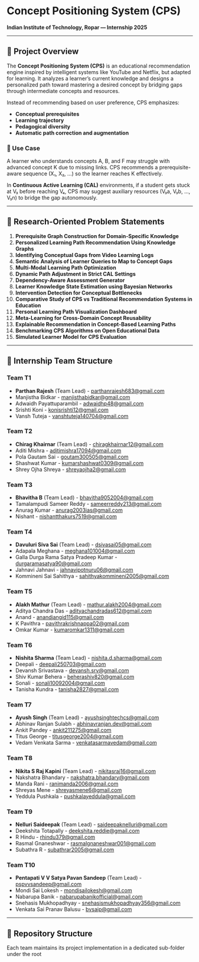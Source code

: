 # Concept Positioning System (CPS)  
**Indian Institute of Technology, Ropar — Internship 2025**

---

## 🚀 Project Overview

The **Concept Positioning System (CPS)** is an educational recommendation engine inspired by intelligent systems like YouTube and Netflix, but adapted for learning. It analyzes a learner’s current knowledge and designs a personalized path toward mastering a desired concept by bridging gaps through intermediate concepts and resources.

Instead of recommending based on user preference, CPS emphasizes:

- **Conceptual prerequisites**
- **Learning trajectory**
- **Pedagogical diversity**
- **Automatic path correction and augmentation**

### 📘 Use Case
A learner who understands concepts A, B, and F may struggle with advanced concept K due to missing links. CPS recommends a prerequisite-aware sequence (X₁, X₂, ...) so the learner reaches K effectively.

In **Continuous Active Learning (CAL)** environments, if a student gets stuck at V₃ before reaching V₄, CPS may suggest auxiliary resources (V₃a, V₃b, ..., V₃n) to bridge the gap autonomously.

---

## 🎯 Research-Oriented Problem Statements

1. **Prerequisite Graph Construction for Domain-Specific Knowledge**
2. **Personalized Learning Path Recommendation Using Knowledge Graphs**
3. **Identifying Conceptual Gaps from Video Learning Logs**
4. **Semantic Analysis of Learner Queries to Map to Concept Gaps**
5. **Multi-Modal Learning Path Optimization**
6. **Dynamic Path Adjustment in Strict CAL Settings**
7. **Dependency-Aware Assessment Generator**
8. **Learner Knowledge State Estimation using Bayesian Networks**
9. **Intervention Detection for Conceptual Bottlenecks**
10. **Comparative Study of CPS vs Traditional Recommendation Systems in Education**
11. **Personal Learning Path Visualization Dashboard**
12. **Meta-Learning for Cross-Domain Concept Reusability**
13. **Explainable Recommendation in Concept-Based Learning Paths**
14. **Benchmarking CPS Algorithms on Open Educational Data**
15. **Simulated Learner Model for CPS Evaluation**

---

## 👥 Internship Team Structure

### Team T1
- **Parthan Rajesh** (Team Lead) - parthanrajesh683@gmail.com  
- Manjistha Bidkar - manjisthabidkar@gmail.com  
- Adwaidh Payattuparambil - adwaidhp48@gmail.com  
- Srishti Koni - konisrishti12@gmail.com  
- Vansh Tuteja - vanshtuteja140704@gmail.com  

### Team T2
- **Chirag Khairnar** (Team Lead) - chiragkhairnar12@gmail.com  
- Aditi Mishra - aditimishra17094@gmail.com  
- Pola Gautam Sai - goutam300505@gmail.com  
- Shashwat Kumar - kumarshashwat0309@gmail.com  
- Shrey Ojha Shreya - shreyaojha2@gmail.com  

### Team T3
- **Bhavitha B** (Team Lead) - bhavitha9052004@gmail.com  
- Tamalampudi Sameer Reddy - sameerreddy213@gmail.com 
- Anurag Kumar - anurag2003ias@gmail.com
- Nishant - nishantthakurs7519@gmail.com   

### Team T4
- **Davuluri Siva Sai** (Team Lead) - dsivasai05@gmail.com  
- Adapala Meghana - meghana101004@gmail.com  
- Galla Durga Rama Satya Pradeep Kumar - durgaramasatya90@gmail.com  
- Jahnavi Jahnavi - jahnavipotnuru06@gmail.com  
- Kommineni Sai Sahithya - sahithyakommineni2005@gmail.com  

### Team T5
- **Alakh Mathur** (Team Lead) - mathur.alakh2004@gmail.com  
- Aditya Chandra Das - adityachandradas612@gmail.com  
- Anand - anandjangid115@gmail.com  
- K Pavithra - pavithrakrishnappa02@gmail.com  
- Omkar Kumar - kumaromkar1311@gmail.com  

### Team T6
- **Nishita Sharma** (Team Lead) - nishita.d.sharma@gmail.com  
- Deepali - deepali250703@gmail.com  
- Devansh Srivastava - devansh.srv@gmail.com  
- Shiv Kumar Behera - beherashiv820@gmail.com  
- Sonali - sonali10092004@gmail.com  
- Tanisha Kundra - tanisha2827@gmail.com  

### Team T7
- **Ayush Singh** (Team Lead) - ayushsinghtechcs@gmail.com  
- Abhinav Ranjan Sulabh - abhinavranjan.dev@gmail.com  
- Ankit Pandey - ankit211275@gmail.com  
- Titus George - titusgeorge2004@gmail.com  
- Vedam Venkata Sarma - venkatasarmavedam@gmail.com  

### Team T8
- **Nikita S Raj Kapini** (Team Lead) - nikitasraj16@gmail.com
- Nakshatra Bhandary - nakshatra.bhandary@gmail.com  
- Manda Rani - ranimanda2006@gmail.com  
- Shreyas Mene - shreyasmene6@gmail.com  
- Yeddula Pushkala - pushkalayeddula@gmail.com  

### Team T9
- **Nelluri Saideepak** (Team Lead) - saideepaknelluri@gmail.com  
- Deekshita Totapally - deekshita.reddie@gmail.com  
- R Hindu - rhindu379@gmail.com  
- Rasmal Gnaneshwar - rasmalgnaneshwar001@gmail.com  
- Subathra R - subathrar2005@gmail.com  

### Team T10
- **Pentapati V V Satya Pavan Sandeep** (Team Lead) - pspvvsandeep@gmail.com  
- Mondi Sai Lokesh - mondisailokesh@gmail.com  
- Nabarupa Banik - nabarupabanikofficial@gmail.com  
- Snehasis Mukhopadhyay - snehasismukhopadhyay356@gmail.com  
- Venkata Sai Pranav Balusu - bvsaip@gmail.com  

---

## 📂 Repository Structure

Each team maintains its project implementation in a dedicated sub-folder under the root
